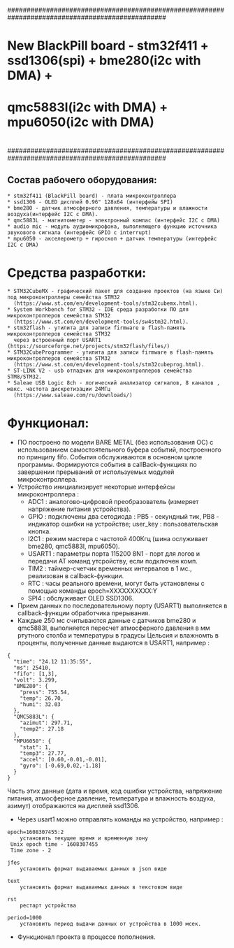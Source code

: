 #################################################################################################
#
# New BlackPill board - stm32f411 + ssd1306(spi) + bme280(i2c with DMA) +
#                       qmc5883l(i2c with DMA) + mpu6050(i2c with DMA)
#
#################################################################################################


## Состав рабочего оборудования:

```
* stm32f411 (BlackPill board) - плата микроконтроллера
* ssd1306 - OLED дисплей 0.96" 128x64 (интерфейы SPI)
* bme280 - датчик атмосферного давления, температуры и влажности воздуха(интерфейс I2C с DMA).
* qmc5883L - магнитометер - электронный компас (интерфейс I2C c DMA)
* audio mic - модуль аудиомикрофона, выполняющего функцию источника звукового сигнала (интерфейс GPIO с interrupt)
* mpu6050 - акселерометр + гироскоп + датчик температуры (интерфейс I2C c DMA)
```


# Средства разработки:

```
* STM32CubeMX - графический пакет для создание проектов (на языке Си) под микроконтроллеры семейства STM32
  (https://www.st.com/en/development-tools/stm32cubemx.html).
* System Workbench for STM32 - IDE среда разработки ПО для микроконтроллеров семейства STM32
  (https://www.st.com/en/development-tools/sw4stm32.html).
* stm32flash - утилита для записи firmware в flash-память микроконтроллеров семейства STM32
  через встроенный порт USART1 (https://sourceforge.net/projects/stm32flash/files/)
* STM32CubeProgrammer - утилита для записи firmware в flash-память микроконтроллеров семейства STM32
  (https://www.st.com/en/development-tools/stm32cubeprog.html).
* ST-LINK V2 - usb отладчик для микроконтроллеров семейства STM8/STM32.
* Saleae USB Logic 8ch - логический анализатор сигналов, 8 каналов , макс. частота дискретизации 24МГц
  (https://www.saleae.com/ru/downloads/)
```


# Функционал:

* ПО построено по модели BARE METAL (без использования ОС) с использованием самостоятельного буфера событий,
  построенного по принципу fifo. События обслуживаются в основном цикле программы. Формируются события в callBack-функциях
  по завершении прерываний от используемых модулей микроконтроллера.
* Устройство инициализирует некоторые интерфейсы микроконтроллера :
  - ADC1 : аналогово-цифровой преобразователь (измеряет напряжение питания устройства).
  - GPIO : подключены два сетодиода : PB5 - секундный тик, PB8 - индикатор ошибки на устройстве; user_key : пользовательская кнопка.
  - I2C1 : режим мастера с частотой 400Кгц (шина ослуживает bme280, qmc5883l, mpu6050).
  - USART1 : параметры порта 115200 8N1 - порт для логов и передачи AT команд утсройству, если подключен комп.
  - TIM2 : таймер-счетчик временных интервалов в 1 мс., реализован в callback-функции.
  - RTC : часы реального времени, могут быть установлены с помощью команды epoch=XXXXXXXXXX:Y
  - SPI4 : обслуживает OLED SSD1306.
* Прием данных по последовательному порту (USART1) выполняется в callback-функции обработчика прерывания.
* Каждые 250 мс считываются данные с датчиков bme280 и qmc5883l, выполняется пересчет атмосферного
  давления в мм ртутного столба и температуры в градусы Цельсия и влажномть в проценты, полученные данные выдаются
  в USART1, например :

```
{
  "time": "24.12 11:35:55",
  "ms": 25410,
  "fifo": [1,3],
  "volt": 3.299,
  "BME280": {
    "press": 755.54,
    "temp": 26.70,
    "humi": 32.03
  },
  "QMC5883L": {
    "azimut": 297.71,
    "temp2": 27.18
  },
  "MPU6050": {
    "stat": 1,
    "temp3": 27.77,
    "accel": [0.60,-0.01,-0.01],
    "gyro": [-0.69,0.02,-1.18]
  }
}
```

  Часть этих данные (дата и время, код ошибки устройства, напряжение питания, атмосферное давление,
температура и влажность воздуха, азимут) отображаются на дисплей ssd1306.

* Через usart1 можно отправлять команды на устройство, например :

```
epoch=1608307455:2
    установить текущее время и временную зону
 Unix epoch time - 1608307455
 Time zone - 2
```

```
jfes
    установить формат выдаваемых данных в json виде
```

```
text
    установить формат выдаваемых данных в текстовом виде
```

```
rst
    рестарт устройства
```

```
period=1000
    установить период выдачи данных от устройства в 1000 мсек.
```


* Функционал проекта в процессе пополнения.

